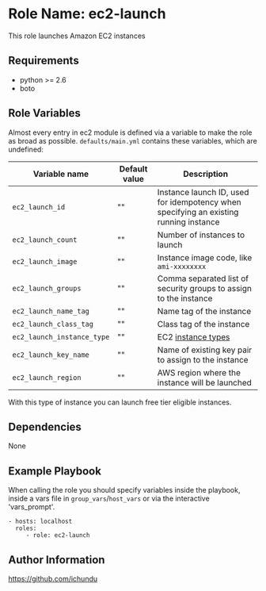 Role Name: ec2-launch
=====================

This role launches Amazon EC2 instances

Requirements
------------

- python >= 2.6
- boto

Role Variables
--------------

Almost every entry in ec2 module is defined via a variable to make the role as broad as possible. `defaults/main.yml` contains these variables, which are undefined:

|	Variable name	|	Default value	|	Description	|
|-------------------|-------------------|---------------|
| `ec2_launch_id` | "" | Instance launch ID, used for idempotency when specifying an existing running instance |
| `ec2_launch_count` | "" | Number of instances to launch |
| `ec2_launch_image` | "" | Instance image code, like `ami-xxxxxxxx` |
| `ec2_launch_groups` | "" | Comma separated list of security groups to assign to the instance |
| `ec2_launch_name_tag` | "" | Name tag of the instance |
| `ec2_launch_class_tag` | "" | Class tag of the instance |
| `ec2_launch_instance_type` | "" | EC2 [instance types](https://aws.amazon.com/ec2/instance-types/) |
| `ec2_launch_key_name` | "" | Name of existing key pair to assign to the instance |
| `ec2_launch_region` | "" | AWS region where the instance will be launched |


With this type of instance you can launch free tier eligible instances.

Dependencies
------------

None

Example Playbook
----------------

When calling the role you should specify variables inside the playbook, inside a vars file in `group_vars`/`host_vars` or via the interactive 'vars_prompt'.

    - hosts: localhost
      roles:
         - role: ec2-launch


Author Information
------------------

https://github.com/ichundu
